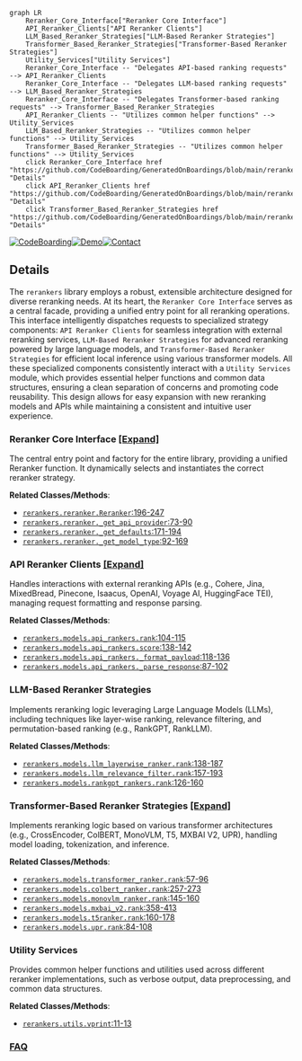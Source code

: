 ```mermaid
graph LR
    Reranker_Core_Interface["Reranker Core Interface"]
    API_Reranker_Clients["API Reranker Clients"]
    LLM_Based_Reranker_Strategies["LLM-Based Reranker Strategies"]
    Transformer_Based_Reranker_Strategies["Transformer-Based Reranker Strategies"]
    Utility_Services["Utility Services"]
    Reranker_Core_Interface -- "Delegates API-based ranking requests" --> API_Reranker_Clients
    Reranker_Core_Interface -- "Delegates LLM-based ranking requests" --> LLM_Based_Reranker_Strategies
    Reranker_Core_Interface -- "Delegates Transformer-based ranking requests" --> Transformer_Based_Reranker_Strategies
    API_Reranker_Clients -- "Utilizes common helper functions" --> Utility_Services
    LLM_Based_Reranker_Strategies -- "Utilizes common helper functions" --> Utility_Services
    Transformer_Based_Reranker_Strategies -- "Utilizes common helper functions" --> Utility_Services
    click Reranker_Core_Interface href "https://github.com/CodeBoarding/GeneratedOnBoardings/blob/main/rerankers/Reranker_Core_Interface.md" "Details"
    click API_Reranker_Clients href "https://github.com/CodeBoarding/GeneratedOnBoardings/blob/main/rerankers/API_Reranker_Clients.md" "Details"
    click Transformer_Based_Reranker_Strategies href "https://github.com/CodeBoarding/GeneratedOnBoardings/blob/main/rerankers/Transformer_Based_Reranker_Strategies.md" "Details"
```

[![CodeBoarding](https://img.shields.io/badge/Generated%20by-CodeBoarding-9cf?style=flat-square)](https://github.com/CodeBoarding/GeneratedOnBoardings)[![Demo](https://img.shields.io/badge/Try%20our-Demo-blue?style=flat-square)](https://www.codeboarding.org/demo)[![Contact](https://img.shields.io/badge/Contact%20us%20-%20contact@codeboarding.org-lightgrey?style=flat-square)](mailto:contact@codeboarding.org)

## Details

The `rerankers` library employs a robust, extensible architecture designed for diverse reranking needs. At its heart, the `Reranker Core Interface` serves as a central facade, providing a unified entry point for all reranking operations. This interface intelligently dispatches requests to specialized strategy components: `API Reranker Clients` for seamless integration with external reranking services, `LLM-Based Reranker Strategies` for advanced reranking powered by large language models, and `Transformer-Based Reranker Strategies` for efficient local inference using various transformer models. All these specialized components consistently interact with a `Utility Services` module, which provides essential helper functions and common data structures, ensuring a clean separation of concerns and promoting code reusability. This design allows for easy expansion with new reranking models and APIs while maintaining a consistent and intuitive user experience.

### Reranker Core Interface [[Expand]](./Reranker_Core_Interface.md)
The central entry point and factory for the entire library, providing a unified Reranker function. It dynamically selects and instantiates the correct reranker strategy.


**Related Classes/Methods**:

- <a href="https://github.com/AnswerDotAI/rerankers/blob/main/rerankers/reranker.py#L196-L247" target="_blank" rel="noopener noreferrer">`rerankers.reranker.Reranker`:196-247</a>
- <a href="https://github.com/AnswerDotAI/rerankers/blob/main/rerankers/reranker.py#L73-L90" target="_blank" rel="noopener noreferrer">`rerankers.reranker._get_api_provider`:73-90</a>
- <a href="https://github.com/AnswerDotAI/rerankers/blob/main/rerankers/reranker.py#L171-L194" target="_blank" rel="noopener noreferrer">`rerankers.reranker._get_defaults`:171-194</a>
- <a href="https://github.com/AnswerDotAI/rerankers/blob/main/rerankers/reranker.py#L92-L169" target="_blank" rel="noopener noreferrer">`rerankers.reranker._get_model_type`:92-169</a>


### API Reranker Clients [[Expand]](./API_Reranker_Clients.md)
Handles interactions with external reranking APIs (e.g., Cohere, Jina, MixedBread, Pinecone, Isaacus, OpenAI, Voyage AI, HuggingFace TEI), managing request formatting and response parsing.


**Related Classes/Methods**:

- <a href="https://github.com/AnswerDotAI/rerankers/blob/main/rerankers/models/api_rankers.py#L104-L115" target="_blank" rel="noopener noreferrer">`rerankers.models.api_rankers.rank`:104-115</a>
- <a href="https://github.com/AnswerDotAI/rerankers/blob/main/rerankers/models/api_rankers.py#L138-L142" target="_blank" rel="noopener noreferrer">`rerankers.models.api_rankers.score`:138-142</a>
- <a href="https://github.com/AnswerDotAI/rerankers/blob/main/rerankers/models/api_rankers.py#L118-L136" target="_blank" rel="noopener noreferrer">`rerankers.models.api_rankers._format_payload`:118-136</a>
- <a href="https://github.com/AnswerDotAI/rerankers/blob/main/rerankers/models/api_rankers.py#L87-L102" target="_blank" rel="noopener noreferrer">`rerankers.models.api_rankers._parse_response`:87-102</a>


### LLM-Based Reranker Strategies
Implements reranking logic leveraging Large Language Models (LLMs), including techniques like layer-wise ranking, relevance filtering, and permutation-based ranking (e.g., RankGPT, RankLLM).


**Related Classes/Methods**:

- <a href="https://github.com/AnswerDotAI/rerankers/blob/main/rerankers/models/llm_layerwise_ranker.py#L138-L187" target="_blank" rel="noopener noreferrer">`rerankers.models.llm_layerwise_ranker.rank`:138-187</a>
- <a href="https://github.com/AnswerDotAI/rerankers/blob/main/rerankers/models/llm_relevance_filter.py#L157-L193" target="_blank" rel="noopener noreferrer">`rerankers.models.llm_relevance_filter.rank`:157-193</a>
- <a href="https://github.com/AnswerDotAI/rerankers/blob/main/rerankers/models/rankgpt_rankers.py#L126-L160" target="_blank" rel="noopener noreferrer">`rerankers.models.rankgpt_rankers.rank`:126-160</a>


### Transformer-Based Reranker Strategies [[Expand]](./Transformer_Based_Reranker_Strategies.md)
Implements reranking logic based on various transformer architectures (e.g., CrossEncoder, ColBERT, MonoVLM, T5, MXBAI V2, UPR), handling model loading, tokenization, and inference.


**Related Classes/Methods**:

- <a href="https://github.com/AnswerDotAI/rerankers/blob/main/rerankers/models/transformer_ranker.py#L57-L96" target="_blank" rel="noopener noreferrer">`rerankers.models.transformer_ranker.rank`:57-96</a>
- <a href="https://github.com/AnswerDotAI/rerankers/blob/main/rerankers/models/colbert_ranker.py#L257-L273" target="_blank" rel="noopener noreferrer">`rerankers.models.colbert_ranker.rank`:257-273</a>
- <a href="https://github.com/AnswerDotAI/rerankers/blob/main/rerankers/models/monovlm_ranker.py#L145-L160" target="_blank" rel="noopener noreferrer">`rerankers.models.monovlm_ranker.rank`:145-160</a>
- <a href="https://github.com/AnswerDotAI/rerankers/blob/main/rerankers/models/mxbai_v2.py#L358-L413" target="_blank" rel="noopener noreferrer">`rerankers.models.mxbai_v2.rank`:358-413</a>
- <a href="https://github.com/AnswerDotAI/rerankers/blob/main/rerankers/models/t5ranker.py#L160-L178" target="_blank" rel="noopener noreferrer">`rerankers.models.t5ranker.rank`:160-178</a>
- <a href="https://github.com/AnswerDotAI/rerankers/blob/main/rerankers/models/upr.py#L84-L108" target="_blank" rel="noopener noreferrer">`rerankers.models.upr.rank`:84-108</a>


### Utility Services
Provides common helper functions and utilities used across different reranker implementations, such as verbose output, data preprocessing, and common data structures.


**Related Classes/Methods**:

- <a href="https://github.com/AnswerDotAI/rerankers/blob/main/rerankers/utils.py#L11-L13" target="_blank" rel="noopener noreferrer">`rerankers.utils.vprint`:11-13</a>




### [FAQ](https://github.com/CodeBoarding/GeneratedOnBoardings/tree/main?tab=readme-ov-file#faq)